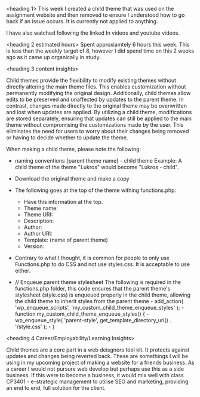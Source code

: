 <heading 1>
This week I created a child theme that was used on the assignment website and then removed to ensure I understood how to go back if an issue occurs. 
It is currently not applied to anything.

I have also watched following the linked In videos and youtube videos.

<heading 2 estimated hours>
Spent approxiamtely 6 hours this week. This is less than the weekly target of 8, however I did spend time on this 2 weeks ago as it came up organically in study. 

<heading 3 content insights>

Child themes provide the flexibility to modify existing themes without directly altering the main theme files. This enables customization without permanently modifying the original design. Additionally, child themes allow edits to be preserved and unaffected by updates to the parent theme. In contrast, changes made directly to the original theme may be overwritten and lost when updates are applied. By utilizing a child theme, modifications are stored separately, ensuring that updates can still be applied to the main theme without compromising the customizations made by the user. This eliminates the need for users to worry about their changes being removed or having to decide whether to update the theme.


When making a child theme, please note the following:
- naming conventions {parent theme name} - child theme
Example: A child theme of the theme "Lukros" would become "Lukros - child".
- Download the original theme and make a copy 
- The following goes at the top of the theme withing functions.php:
    - Have this information at the top.
    -	Theme name:
    -	Theme URI:
    -	Description:
    -	Author:
    -	Author URI:
    -	Template: (name of parent theme)
    -	Version: 

- Contrary to what I thought, it is common for people to only use Functions.php to do CSS and not use styles.css. It is acceptable to use either. 
-	// Enqueue parent theme stylesheet
The following is required in the functions.php folder, this code ensures that the parent theme's stylesheet (style.css) is enqueued properly in the child theme, allowing the child theme to inherit styles from the parent theme
        -	add_action( 'wp_enqueue_scripts', 'my_custom_child_theme_enqueue_styles' );
        -	function my_custom_child_theme_enqueue_styles() {
        -	    wp_enqueue_style( 'parent-style', get_template_directory_uri() . '/style.css' );
        -	}


<heading 4 Career/Employability/Learning Insights>

Child themes are a core part in a web deisgners tool kit. It protects against updates and changes being reverted back. These are somethings I will be using in my upcoming project of making a website for a friends business. 
As a career I would not pursure web develop but perhaps use this as a side business. If this were to become a business, it would mix well with class CP3401 - e-strategic management to utilise SEO and marketing, providing an end to end, full solution for the client. 
